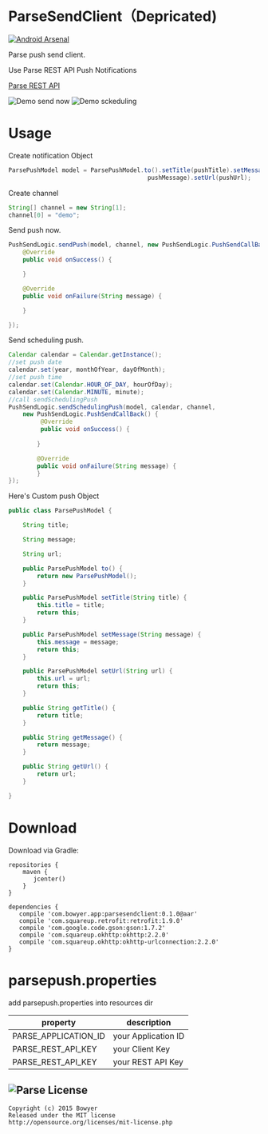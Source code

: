ParseSendClient（Depricated)
==============================
[![Android Arsenal](https://img.shields.io/badge/Android%20Arsenal-ParseSendClient-green.svg?style=flat)](https://android-arsenal.com/details/1/2227)

Parse push send client.

Use Parse REST API Push Notifications

[Parse REST API](https://parse.com/docs/rest/guide/#quick-reference-push-notifications)

![Demo send now](./art/sendnow.gif)
![Demo sckeduling](./art/schedule.gif)

Usage
====
Create notification Object

```java
ParsePushModel model = ParsePushModel.to().setTitle(pushTitle).setMessage(
                                       pushMessage).setUrl(pushUrl);
```

Create channel

```java
String[] channel = new String[1];
channel[0] = "demo";
```

Send push now.

```java
PushSendLogic.sendPush(model, channel, new PushSendLogic.PushSendCallBack() {
    @Override
    public void onSuccess() {

    }

    @Override
    public void onFailure(String message) {

    }

});
```

Send scheduling push.

```java
Calendar calendar = Calendar.getInstance();
//set push date
calendar.set(year, monthOfYear, dayOfMonth);
//set push time
calendar.set(Calendar.HOUR_OF_DAY, hourOfDay);
calendar.set(Calendar.MINUTE, minute);
//call sendSchedulingPush
PushSendLogic.sendSchedulingPush(model, calendar, channel,
    new PushSendLogic.PushSendCallBack() {
         @Override
         public void onSuccess() {
        
        }

        @Override
        public void onFailure(String message) {
        }
});
```

Here's Custom push Object

```java
public class ParsePushModel {

    String title;

    String message;

    String url;

    public ParsePushModel to() {
        return new ParsePushModel();
    }

    public ParsePushModel setTitle(String title) {
        this.title = title;
        return this;
    }

    public ParsePushModel setMessage(String message) {
        this.message = message;
        return this;
    }

    public ParsePushModel setUrl(String url) {
        this.url = url;
        return this;
    }

    public String getTitle() {
        return title;
    }

    public String getMessage() {
        return message;
    }

    public String getUrl() {
        return url;
    }

}
```

Download
====
Download via Gradle:

```
repositories {
    maven {
       jcenter()
    }
}

dependencies {
   compile 'com.bowyer.app:parsesendclient:0.1.0@aar'
   compile 'com.squareup.retrofit:retrofit:1.9.0'
   compile 'com.google.code.gson:gson:1.7.2'
   compile 'com.squareup.okhttp:okhttp:2.2.0'
   compile 'com.squareup.okhttp:okhttp-urlconnection:2.2.0'
}
```

# parsepush.properties

add parsepush.properties into resources dir

| property  | description |
| ------------- | ------------- |
| PARSE_APPLICATION_ID | your Application ID |
| PARSE_REST_API_KEY | your Client Key |
| PARSE_REST_API_KEY | your REST API Key |

![Parse](./art/properties.png)
License
--------
```
Copyright (c) 2015 Bowyer
Released under the MIT license
http://opensource.org/licenses/mit-license.php
```
